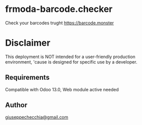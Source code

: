 # frmoda-barcode.checker
Check your barcodes trught https://barcode.monster


# Disclaimer

This deployment is NOT intended for a user-friendly production environment, 'cause is designed for specific use by a developer.

## Requirements

Compatible with Odoo 13.0,
Web module active needed

## Author

giuseppechecchia@gmail.com
